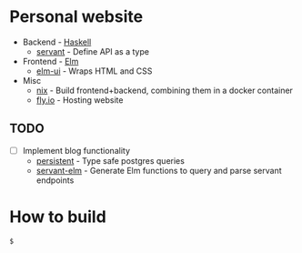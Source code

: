 # Personal website

* Backend - [Haskell](https://www.haskell.org/)
    * [servant](https://hackage.haskell.org/package/servant) - Define API as a type
* Frontend - [Elm](https://elm-lang.org/)
    * [elm-ui](https://package.elm-lang.org/packages/mdgriffith/elm-ui/latest/) - Wraps HTML and CSS
* Misc
    * [nix](https://nixos.org/) - Build frontend+backend, combining them in a docker container
    * [fly.io](https://fly.io/) - Hosting website

## TODO
- [ ] Implement blog functionality
    - [persistent](https://hackage.haskell.org/package/persistent) - Type safe postgres queries
    - [servant-elm](https://hackage.haskell.org/package/servant-elm) - Generate Elm functions to query and parse servant endpoints

# How to build

`$ `
